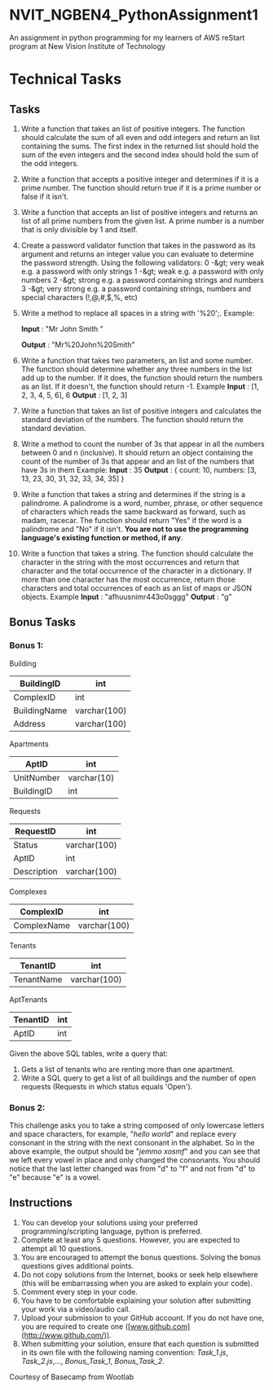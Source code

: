 # NVIT_NGBEN4_PythonAssignment1
An assignment in python programming for my learners of AWS reStart program at New Vision Institute of Technology

#  Technical Tasks

## Tasks

1. Write a function that takes an list of positive integers. The function should calculate the sum of all even and odd integers and return an list containing the sums. The first index in the returned list should hold the sum of the even integers and the second index should hold the sum of the odd integers.

2. Write a function that accepts a positive integer and determines if it is a prime number. The function should return true if it is a prime number or false if it isn't.

3. Write a function that accepts an list of positive integers and returns an list of all prime numbers from the given list. A prime number is a number that is only divisible by 1 and itself.

4. Create a password validator function that takes in the password as its argument and returns an integer value you can evaluate to determine the password strength. Using the following validators:
 0 -\&gt; very weak e.g. a password with only strings
 1 -\&gt; weak e.g. a password with only numbers
 2 -\&gt; strong e.g. a password containing strings and numbers
 3 -\&gt; very strong e.g. a password containing strings, numbers and special characters (!,@,#,$,%, etc)

5. Write a method to replace all spaces in a string with '%20';.
 Example:

    **Input** : "Mr John Smith "

    **Output** : "Mr%20John%20Smith"

6. Write a function that takes two parameters, an list and some number. The function should determine whether any three numbers in the list add up to the number. If it does, the function should return the numbers as an list. If it doesn't, the function should return -1.
 Example
**Input** : [1, 2, 3, 4, 5, 6], 6
**Output** : [1, 2, 3]

7. Write a function that takes an list of positive integers and calculates the standard deviation of the numbers. The function should return the standard deviation.

8. Write a method to count the number of 3s that appear in all the numbers between 0 and n (inclusive). It should return an object containing the count of the number of 3s that appear and an list of the numbers that have 3s in them
 Example:
**Input** : 35
**Output** : { count: 10, numbers: [3, 13, 23, 30, 31, 32, 33, 34, 35] }

9. Write a function that takes a string and determines if the string is a palindrome. A palindrome is a word, number, phrase, or other sequence of characters which reads the same backward as forward, such as madam, racecar. The function should return "Yes" if the word is a palindrome and "No" if it isn't. **You are not to use the programming language's existing function or method, if any**.

10. Write a function that takes a string. The function should calculate the character in the string with the most occurrences and return that character and the total occurrence of the character in a dictionary. If more than one character has the most occurrence, return those characters and total occurrences of each as an list of maps or JSON objects.
 Example
**Input** : "afhuusnimr443o0sggg"
**Output** : "g"

## Bonus Tasks

### Bonus 1:

Building

| BuildingID | int |
| --- | --- |
| ComplexID | int |
| BuildingName | varchar(100) |
| Address | varchar(100) |

Apartments

| AptID | int |
| --- | --- |
| UnitNumber | varchar(10) |
| BuildingID | int |

Requests

| RequestID | int |
| --- | --- |
| Status | varchar(100) |
| AptID | int |
| Description | varchar(100) |

Complexes

| ComplexID | int |
| --- | --- |
| ComplexName | varchar(100) |

Tenants

| TenantID | int |
| --- | --- |
| TenantName | varchar(100) |

AptTenants

| TenantID | int |
| --- | --- |
| AptID | int |

Given the above SQL tables, write a query that:

1. Gets a list of tenants who are renting more than one apartment.
2. Write a SQL query to get a list of all buildings and the number of open requests (Requests in which status equals 'Open').

### Bonus 2:

This challenge asks you to take a string composed of only lowercase letters and space characters, for example, "_hello world_" and replace every consonant in the string with the next consonant in the alphabet. So in the above example, the output should be "_jemmo xosmf_" and you can see that we left every vowel in place and only changed the consonants. You should notice that the last letter changed was from "d" to "f" and not from "d" to "e" because "e" is a vowel.


## Instructions

1. You can develop your solutions using your preferred programming/scripting language, python is preferred.
2. Complete at least any 5 questions. However, you are expected to attempt all 10 questions.
3. You are encouraged to attempt the bonus questions. Solving the bonus questions gives additional points.
4. Do not copy solutions from the Internet, books or seek help elsewhere (this will be embarrassing when you are asked to explain your code).
5. Comment every step in your code.
6. You have to be comfortable explaining your solution after submitting your work via a video/audio call.
7. Upload your submission to your GitHub account. If you do not have one, you are required to create one ([www.github.com](http://www.github.com/)).
8. When submitting your solution, ensure that each question is submitted in its own file with the following naming convention: _Task\_1.js_, _Task\_2.js_,..., _Bonus\_Task\_1_, _Bonus\_Task\_2_.




Courtesy of Basecamp from Wootlab 
